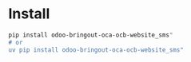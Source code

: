 # Install

```bash
pip install odoo-bringout-oca-ocb-website_sms"
# or
uv pip install odoo-bringout-oca-ocb-website_sms"
```
